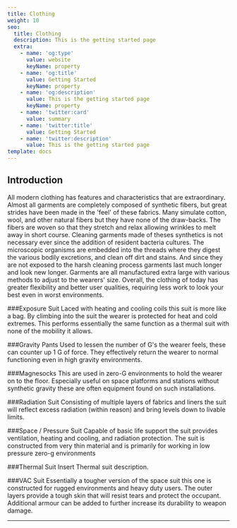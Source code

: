 ```yaml
---
title: Clothing
weight: 10
seo:
  title: Clothing
  description: This is the getting started page
  extra:
    - name: 'og:type'
      value: website
      keyName: property
    - name: 'og:title'
      value: Getting Started
      keyName: property
    - name: 'og:description'
      value: This is the getting started page
      keyName: property
    - name: 'twitter:card'
      value: summary
    - name: 'twitter:title'
      value: Getting Started
    - name: 'twitter:description'
      value: This is the getting started page
template: docs
---
```


## Introduction
All modern clothing has features and characteristics that are extraordinary. Almost all garments are completely composed  of synthetic fibers, but great strides have been made in the 'feel' of these fabrics. Many simulate cotton, wool, and  other natural fibers but they have none of the draw-backs. The fibers are woven so that they stretch and relax allowing  wrinkles to melt away in short course. Cleaning garments made of theses synthetics is not necessary ever since the  addition of resident bacteria cultures. The microscopic organisms are embedded into the threads where they digest the  various bodily excretions, and clean off dirt and stains. And since they are not exposed to the harsh cleaning process  garments last much longer and look new longer. Garments are all manufactured extra large with various methods to adjust  to the wearers' size. Overall, the clothing of today has greater flexibility and better user qualities, requiring less  work to look your best even in worst environments.

###Exposure Suit
Laced with heating and cooling coils this suit is more like a bag. By climbing into the suit the wearer is protected  for heat and cold extremes. This performs essentially the same function as a thermal suit with none of the mobility it  allows.  

###Gravity Pants
Used to lessen the number of G's the wearer feels, these can counter up 1 G of force. They effectively return the wearer to normal functioning even in high gravity environments.

###Magnesocks
This are used in zero-G environments to hold the wearer on to the floor. Especially useful on space platforms and stations without synthetic gravity these are often equipment found on such installations.

###Radiation Suit
Consisting of multiple layers of fabrics and liners the suit will reflect excess radiation (within reason) and bring levels down to livable limits.

###Space / Pressure Suit
Capable of basic life support the suit provides ventilation, heating and cooling, and radiation protection. The suit is constructed from very thin material and is primarily for working in low pressure zero-g environments

###Thermal Suit
Insert Thermal suit description.

###VAC Suit
Essentially a tougher version of the space suit this one is constructed for rugged environments and heavy duty users. The outer layers provide a tough skin that will resist tears and protect the occupant. Additional armour can be added to further increase its durability to weapon damage.


***

